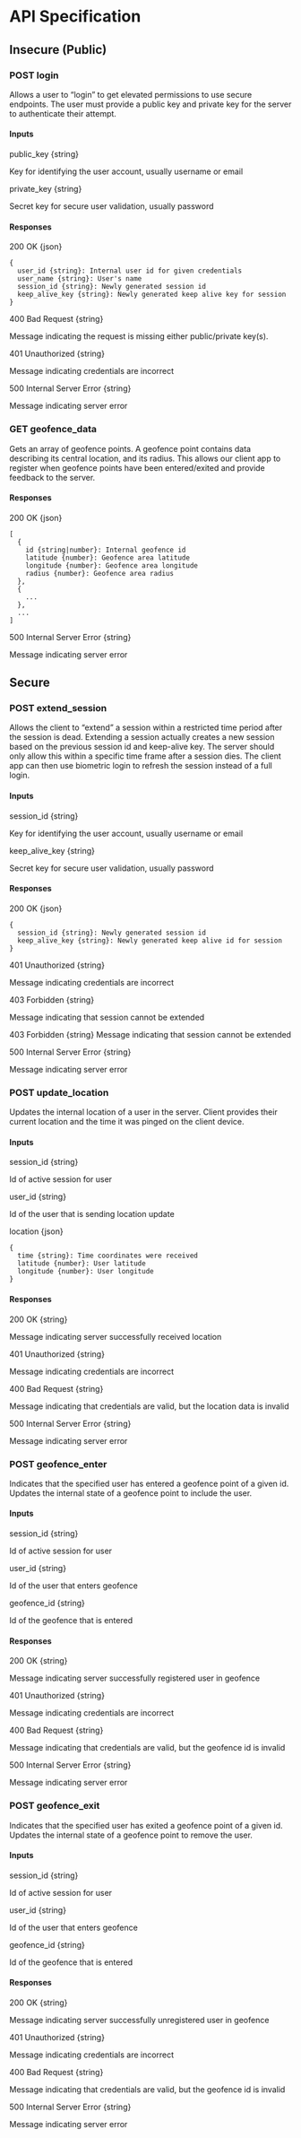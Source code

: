 # API Specification

## Insecure (Public)

### POST login
Allows a user to “login” to get elevated permissions to use secure endpoints. The user must provide a public key and private key for the server to authenticate their attempt.

#### Inputs
public_key {string}

Key for identifying the user account, usually username or email

private_key {string}

Secret key for secure user validation, usually password

#### Responses
200 OK {json}
```
{
  user_id {string}: Internal user id for given credentials
  user_name {string}: User's name
  session_id {string}: Newly generated session id
  keep_alive_key {string}: Newly generated keep alive key for session
}
```

400 Bad Request {string}

Message indicating the request is missing either public/private key(s).

401 Unauthorized {string}

Message indicating credentials are incorrect

500 Internal Server Error {string}

Message indicating server error

### GET geofence_data
Gets an array of geofence points. A geofence point contains data describing its central location, and its radius. This allows our client app to register when geofence points have been entered/exited and provide feedback to the server.

#### Responses
200 OK {json}
```
[
  {
    id {string|number}: Internal geofence id
    latitude {number}: Geofence area latitude
    longitude {number}: Geofence area longitude
    radius {number}: Geofence area radius
  },
  {
    ...
  },
  ...
]
```

500 Internal Server Error {string}

Message indicating server error

## Secure

### POST extend_session
Allows the client to “extend” a session within a restricted time period after the session is dead. Extending a session actually creates a new session based on the previous session id and keep-alive key. The server should only allow this within a specific time frame after a session dies. The client app can then use biometric login to refresh the session instead of a full login.

#### Inputs
session_id {string}

Key for identifying the user account, usually username or email

keep_alive_key {string}

Secret key for secure user validation, usually password

#### Responses
200 OK {json}
```
{
  session_id {string}: Newly generated session id
  keep_alive_key {string}: Newly generated keep alive id for session
}
```

401 Unauthorized {string}

Message indicating credentials are incorrect

403 Forbidden {string}
  
Message indicating that session cannot be extended

403 Forbidden {string}
Message indicating that session cannot be extended

500 Internal Server Error {string}

Message indicating server error

### POST update_location
Updates the internal location of a user in the server. Client provides their current location and the time it was pinged on the client device.

#### Inputs
session_id {string}

Id of active session for user

user_id {string}

Id of the user that is sending location update

location {json}
```
{
  time {string}: Time coordinates were received
  latitude {number}: User latitude
  longitude {number}: User longitude
}
```

#### Responses
200 OK {string}

Message indicating server successfully received location

401 Unauthorized {string}

Message indicating credentials are incorrect

400 Bad Request {string}

Message indicating that credentials are valid, but the location data is invalid

500 Internal Server Error {string}

Message indicating server error

### POST geofence_enter
Indicates that the specified user has entered a geofence point of a given id. Updates the internal state of a geofence point to include the user.

#### Inputs
session_id {string}

Id of active session for user

user_id {string}

Id of the user that enters geofence

geofence_id {string}

Id of the geofence that is entered

#### Responses
200 OK {string}

Message indicating server successfully registered user in geofence

401 Unauthorized {string}

Message indicating credentials are incorrect

400 Bad Request {string}

Message indicating that credentials are valid, but the geofence id is invalid

500 Internal Server Error {string}

Message indicating server error

### POST geofence_exit
Indicates that the specified user has exited a geofence point of a given id. Updates the internal state of a geofence point to remove the user.

#### Inputs
session_id {string}

Id of active session for user

user_id {string}

Id of the user that enters geofence

geofence_id {string}

Id of the geofence that is entered

#### Responses
200 OK {string}

Message indicating server successfully unregistered user in geofence

401 Unauthorized {string}

Message indicating credentials are incorrect

400 Bad Request {string}
  
Message indicating that credentials are valid, but the geofence id is invalid

500 Internal Server Error {string}

Message indicating server error
